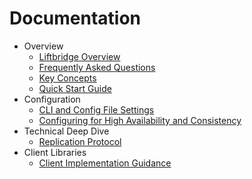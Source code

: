 # Documentation

- Overview
  - [Liftbridge Overview](./overview.md)
  - [Frequently Asked Questions](./faq.md)
  - [Key Concepts](./concepts.md)
  - [Quick Start Guide](./quick_start.md)
- Configuration
  - [CLI and Config File Settings](./configuration.md)
  - [Configuring for High Availability and Consistency](./ha_and_consistency_configuration.md)
- Technical Deep Dive
  - [Replication Protocol](./replication_protocol.md)
- Client Libraries
  - [Client Implementation Guidance](./client.md)
